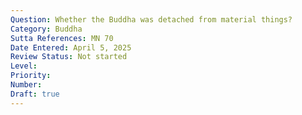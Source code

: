 ```yaml
---
Question: Whether the Buddha was detached from material things?
Category: Buddha
Sutta References: MN 70
Date Entered: April 5, 2025
Review Status: Not started
Level: 
Priority: 
Number: 
Draft: true
---
```

